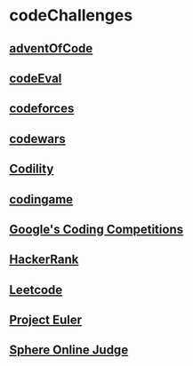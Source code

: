# codeChallenges

## [adventOfCode](adventofcode/README.md)

## [codeEval](codeEval/README.md)

## [codeforces](codeforces/README.md)

## [codewars](codewars/README.md)

## [Codility](codility/README.md)

## [codingame](codingame/README.md)

## [Google's Coding Competitions](codingcompetitions/README.md)

## [HackerRank](hackerRank/README.md)

## [Leetcode](leetcode/README.md)

## [Project Euler](projectEuler/README.md)

## [Sphere Online Judge](spoj/README.md)





